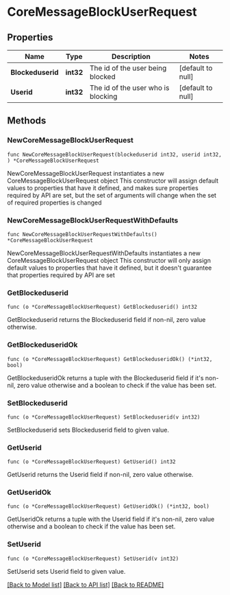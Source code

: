 # CoreMessageBlockUserRequest

## Properties

Name | Type | Description | Notes
------------ | ------------- | ------------- | -------------
**Blockeduserid** | **int32** | The id of the user being blocked | [default to null]
**Userid** | **int32** | The id of the user who is blocking | [default to null]

## Methods

### NewCoreMessageBlockUserRequest

`func NewCoreMessageBlockUserRequest(blockeduserid int32, userid int32, ) *CoreMessageBlockUserRequest`

NewCoreMessageBlockUserRequest instantiates a new CoreMessageBlockUserRequest object
This constructor will assign default values to properties that have it defined,
and makes sure properties required by API are set, but the set of arguments
will change when the set of required properties is changed

### NewCoreMessageBlockUserRequestWithDefaults

`func NewCoreMessageBlockUserRequestWithDefaults() *CoreMessageBlockUserRequest`

NewCoreMessageBlockUserRequestWithDefaults instantiates a new CoreMessageBlockUserRequest object
This constructor will only assign default values to properties that have it defined,
but it doesn't guarantee that properties required by API are set

### GetBlockeduserid

`func (o *CoreMessageBlockUserRequest) GetBlockeduserid() int32`

GetBlockeduserid returns the Blockeduserid field if non-nil, zero value otherwise.

### GetBlockeduseridOk

`func (o *CoreMessageBlockUserRequest) GetBlockeduseridOk() (*int32, bool)`

GetBlockeduseridOk returns a tuple with the Blockeduserid field if it's non-nil, zero value otherwise
and a boolean to check if the value has been set.

### SetBlockeduserid

`func (o *CoreMessageBlockUserRequest) SetBlockeduserid(v int32)`

SetBlockeduserid sets Blockeduserid field to given value.


### GetUserid

`func (o *CoreMessageBlockUserRequest) GetUserid() int32`

GetUserid returns the Userid field if non-nil, zero value otherwise.

### GetUseridOk

`func (o *CoreMessageBlockUserRequest) GetUseridOk() (*int32, bool)`

GetUseridOk returns a tuple with the Userid field if it's non-nil, zero value otherwise
and a boolean to check if the value has been set.

### SetUserid

`func (o *CoreMessageBlockUserRequest) SetUserid(v int32)`

SetUserid sets Userid field to given value.



[[Back to Model list]](../README.md#documentation-for-models) [[Back to API list]](../README.md#documentation-for-api-endpoints) [[Back to README]](../README.md)


